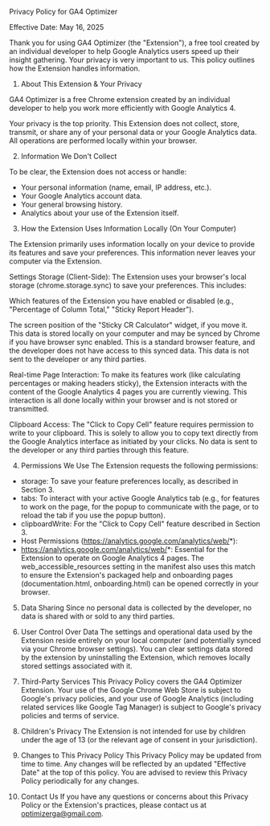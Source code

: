 Privacy Policy for GA4 Optimizer

Effective Date: May 16, 2025

Thank you for using GA4 Optimizer (the "Extension"), a free tool created by an individual developer to help Google Analytics users speed up their insight gathering. Your privacy is very important to us. This policy outlines how the Extension handles information.

1. About This Extension & Your Privacy

GA4 Optimizer is a free Chrome extension created by an individual developer to help you work more efficiently with Google Analytics 4.

Your privacy is the top priority. This Extension does not collect, store, transmit, or share any of your personal data or your Google Analytics data. All operations are performed locally within your browser.

2. Information We Don't Collect

To be clear, the Extension does not access or handle:
* Your personal information (name, email, IP address, etc.).
* Your Google Analytics account data.
* Your general browsing history.
* Analytics about your use of the Extension itself.

3. How the Extension Uses Information Locally (On Your Computer)

The Extension primarily uses information locally on your device to provide its features and save your preferences. This information never leaves your computer via the Extension.

Settings Storage (Client-Side): The Extension uses your browser's local storage (chrome.storage.sync) to save your preferences. This includes:

Which features of the Extension you have enabled or disabled (e.g., "Percentage of Column Total," "Sticky Report Header").

The screen position of the "Sticky CR Calculator" widget, if you move it.
This data is stored locally on your computer and may be synced by Chrome if you have browser sync enabled. This is a standard browser feature, and the developer does not have access to this synced data. This data is not sent to the developer or any third parties.

Real-time Page Interaction: To make its features work (like calculating percentages or making headers sticky), the Extension interacts with the content of the Google Analytics 4 pages you are currently viewing. This interaction is all done locally within your browser and is not stored or transmitted.

Clipboard Access: The "Click to Copy Cell" feature requires permission to write to your clipboard. This is solely to allow you to copy text directly from the Google Analytics interface as initiated by your clicks. No data is sent to the developer or any third parties through this feature.

4. Permissions We Use
The Extension requests the following permissions:
* storage: To save your feature preferences locally, as described in Section 3.
* tabs: To interact with your active Google Analytics tab (e.g., for features to work on the page, for the popup to communicate with the page, or to reload the tab if you use the popup button).
* clipboardWrite: For the "Click to Copy Cell" feature described in Section 3.
* Host Permissions (https://analytics.google.com/analytics/web/*):
* https://analytics.google.com/analytics/web/*: Essential for the Extension to operate on Google Analytics 4 pages. The web_accessible_resources setting in the manifest also uses this match to ensure the Extension's packaged help and onboarding pages (documentation.html, onboarding.html) can be opened correctly in your browser.

5. Data Sharing
Since no personal data is collected by the developer, no data is shared with or sold to any third parties.

6. User Control Over Data
The settings and operational data used by the Extension reside entirely on your local computer (and potentially synced via your Chrome browser settings). You can clear settings data stored by the extension by uninstalling the Extension, which removes locally stored settings associated with it.

7. Third-Party Services
This Privacy Policy covers the GA4 Optimizer Extension. Your use of the Google Chrome Web Store is subject to Google's privacy policies, and your use of Google Analytics (including related services like Google Tag Manager) is subject to Google's privacy policies and terms of service.

8. Children's Privacy
The Extension is not intended for use by children under the age of 13 (or the relevant age of consent in your jurisdiction).

9. Changes to This Privacy Policy
This Privacy Policy may be updated from time to time. Any changes will be reflected by an updated "Effective Date" at the top of this policy. You are advised to review this Privacy Policy periodically for any changes.

10. Contact Us
If you have any questions or concerns about this Privacy Policy or the Extension's practices, please contact us at optimizerga@gmail.com.